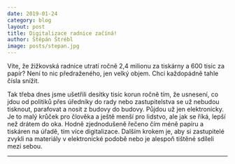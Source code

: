 ```yaml
---
date: 2019-01-24
category: blog
layout: post
title: Digitalizace radnice začíná!
author: Štěpán Štrébl
image: posts/stepan.jpg
---
```


Víte, že žižkovská radnice utratí ročně 2,4 milionu za tiskárny a 600 tisíc za papír? Není to nic předraženého, jen velký objem. Chci každopádně tahle čísla snížit. 

Tak třeba dnes jsme ušetřili desítky tisíc korun ročně tím, že usnesení, co jdou od politiků přes úředníky do rady nebo zastupitelstva se už nebudou tisknout, parafovat a nosit z budovy do budovy. Půjdou už jen elektronicky. Je to malý krůček pro člověka a ještě menší pro lidstvo, ale jak se říká, lepší než drátem do oka. Hodně zjednodušeně řečeno čím méně papíru a tiskáren na úřadě, tím více digitalizace. Dalším krokem je, aby si zastupitelé zvykli na materiály v elektronické podobě nebo je alespoň tištěné sdíleli mezi sebou.

- - -

